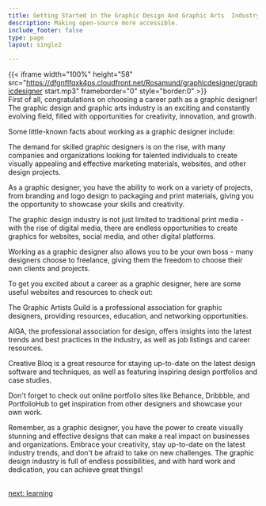 ```yaml
---
title: Getting Started in the Graphic Design And Graphic Arts  Industry
description: Making open-source more accessible.
include_footer: false
type: page
layout: single2

---
```


{{< iframe width="100%" height="58" src="https://dfgnflfqxk4ps.cloudfront.net/Rosamund/graphicdesigner/graphicdesigner start.mp3" frameborder="0" style="border:0" >}}<br>
First of all, congratulations on choosing a career path as a graphic designer! The graphic design and graphic arts industry is an exciting and constantly evolving field, filled with opportunities for creativity, innovation, and growth.

Some little-known facts about working as a graphic designer include:

The demand for skilled graphic designers is on the rise, with many companies and organizations looking for talented individuals to create visually appealing and effective marketing materials, websites, and other design projects.

As a graphic designer, you have the ability to work on a variety of projects, from branding and logo design to packaging and print materials, giving you the opportunity to showcase your skills and creativity.

The graphic design industry is not just limited to traditional print media - with the rise of digital media, there are endless opportunities to create graphics for websites, social media, and other digital platforms.

Working as a graphic designer also allows you to be your own boss - many designers choose to freelance, giving them the freedom to choose their own clients and projects.

To get you excited about a career as a graphic designer, here are some useful websites and resources to check out:

The Graphic Artists Guild is a professional association for graphic designers, providing resources, education, and networking opportunities.

AIGA, the professional association for design, offers insights into the latest trends and best practices in the industry, as well as job listings and career resources.

Creative Bloq is a great resource for staying up-to-date on the latest design software and techniques, as well as featuring inspiring design portfolios and case studies.

Don't forget to check out online portfolio sites like Behance, Dribbble, and PortfolioHub to get inspiration from other designers and showcase your own work.

Remember, as a graphic designer, you have the power to create visually stunning and effective designs that can make a real impact on businesses and organizations. Embrace your creativity, stay up-to-date on the latest industry trends, and don't be afraid to take on new challenges. The graphic design industry is full of endless possibilities, and with hard work and dedication, you can achieve great things!

<br>
<a href="https://workdojos.com/graphicdesigner/learning">next: learning</a>
</p>